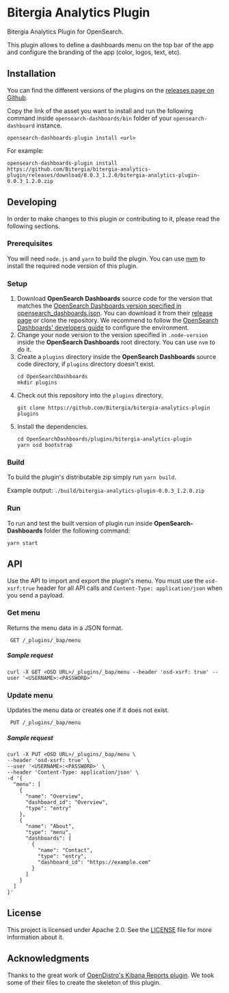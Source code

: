 # Bitergia Analytics Plugin

Bitergia Analytics Plugin for OpenSearch.

This plugin allows to define a dashboards menu on the top bar of the app
and configure the branding of the app (color, logos, text, etc).


## Installation

You can find the different versions of the plugins on the
[releases page on Github](https://github.com/Bitergia/bitergia-analytics-plugin/releases).

Copy the link of the asset you want to install and run the following command inside
`opensearch-dashboards/bin` folder of your `opensearch-dashboard` instance.

```
opensearch-dashboards-plugin install <url>
```

For example:

```
opensearch-dashboards-plugin install https://github.com/Bitergia/bitergia-analytics-plugin/releases/download/0.0.3_1.2.0/bitergia-analytics-plugin-0.0.3_1.2.0.zip
```

## Developing

In order to make changes to this plugin or contributing to it, please read the following
sections.

### Prerequisites

You will need `node.js` and `yarn` to build the plugin. You can use
[nvm](https://github.com/nvm-sh/nvm) to install the required node version
of this plugin.

### Setup

1. Download **OpenSearch Dashboards** source code for the version that matches the
   [OpenSearch Dashboards version specified in opensearch_dashboards.json](./opensearch_dashboards.json#L4).
   You can download it from their
   [release page](https://github.com/opensearch-project/OpenSearch-Dashboards/releases)
   or clone the repository. We recommend to follow the
   [OpenSearch Dashboards' developers guide](https://github.com/opensearch-project/OpenSearch-Dashboards/blob/main/DEVELOPER_GUIDE.md#getting-started)
   to configure the environment.
1. Change your node version to the version specified in `.node-version` inside
   the **OpenSearch Dashboards** root directory. You can use `nvm` to do it.
1. Create a `plugins` directory inside the **OpenSearch Dashboards** source code
   directory, if `plugins` directory doesn't exist.
   ```
   cd OpenSearchDashboards
   mkdir plugins
   ```
1. Check out this repository into the `plugins` directory.
   ```
   git clone https://github.com/Bitergia/bitergia-analytics-plugin plugins
   ```
1. Install the dependencies.
   ```
   cd OpenSearchDashboards/plugins/bitergia-analytics-plugin
   yarn osd bootstrap
   ```

### Build

To build the plugin's distributable zip simply run `yarn build`.

Example output: `./build/bitergia-analytics-plugin-0.0.3_1.2.0.zip`

### Run

To run and test the built version of plugin run inside **OpenSearch-Dashboards**
folder the following command:

```
yarn start
```

## API

Use the API to import and export the plugin's menu. You must use the `osd-xsrf:true` header for all API calls and `Content-Type: application/json` when you send a payload.

### Get menu

Returns the menu data in a JSON format.

```
 GET /_plugins/_bap/menu
```

##### Sample request

```
curl -X GET <OSD URL>/_plugins/_bap/menu --header 'osd-xsrf: true' --user '<USERNAME>:<PASSWORD>'
```

### Update menu

Updates the menu data or creates one if it does not exist.

```
 PUT /_plugins/_bap/menu
```

##### Sample request

```
curl -X PUT <OSD URL>/_plugins/_bap/menu \
--header 'osd-xsrf: true' \
--user '<USERNAME>:<PASSWORD>' \
--header 'Content-Type: application/json' \
-d '{
  "menu": [
    {
      "name": "Overview",
      "dashboard_id": "Overview",
      "type": "entry"
    },
    {
      "name": "About",
      "type": "menu",
      "dashboards": [
        {
          "name": "Contact",
          "type": "entry",
          "dashboard_id": "https://example.com"
        }
      ]
    }
  ]
}'
```

## License

This project is licensed under Apache 2.0. See the [LICENSE](./LICENSE) file
for more information about it.


## Acknowledgments

Thanks to the great work of
[OpenDistro's Kibana Reports plugin](https://github.com/opendistro-for-elasticsearch/kibana-reports).
We took some of their files to create the skeleton of this plugin.
